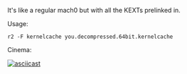 It's like a regular mach0 but with all the KEXTs prelinked in.

Usage:

```
r2 -F kernelcache you.decompressed.64bit.kernelcache
```

Cinema:

[![asciicast](https://asciinema.org/a/1SZ330P1vULSvuElDCCFTFVND.png)](https://asciinema.org/a/1SZ330P1vULSvuElDCCFTFVND)
